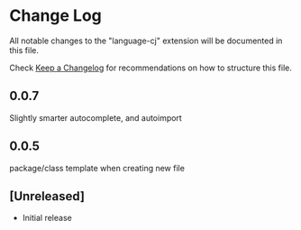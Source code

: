 # Change Log

All notable changes to the "language-cj" extension will be documented in this file.

Check [Keep a Changelog](http://keepachangelog.com/) for recommendations on how to structure this file.

## 0.0.7

Slightly smarter autocomplete, and autoimport

## 0.0.5

package/class template when creating new file

## [Unreleased]

- Initial release
